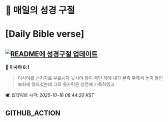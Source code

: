 # 🙏 매일의 성경 구절
# [Daily Bible verse]
## [![README에 성경구절 업데이트](https://github.com/DONGSUKA/first_test/actions/workflows/update-readme-bible.yml/badge.svg)](https://github.com/DONGSUKA/first_test/actions/workflows/update-readme-bible.yml)
<!-- START_BIBLE_VERSE -->
📖 **이사야 6:1**
> 이사야를 선지자로 부르시다 웃시야 왕이 죽던 해에 내가 본즉 주께서 높이 들린 보좌에 앉으셨는데 그의 옷자락은 성전에 가득하였고

🕊️ _업데이트 시각: 2025-10-16 08:44:20 KST_
  <!-- END_BIBLE_VERSE -->
## GITHUB_ACTION
